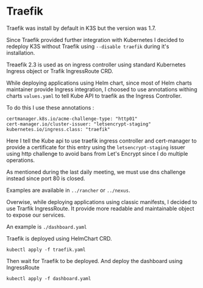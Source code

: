# Traefik

Traefik was install by default in K3S but the version was 1.7.

Since Traefik provided further integration with Kubernetes I decided to redeploy K3S without Traefik using `--disable traefik` during it's installation.

Treaefik 2.3 is used as on ingress controller using standard Kubernetes Ingress object or Trafik IngressRoute CRD.

While deploying applications using Helm chart, since most of Helm charts maintainer provide Ingress integration, I choosed to use annotations withing charts `values.yaml` to tell Kube API to traefik as the Ingress Controller.

To do this I use these annotations :

    certmanager.k8s.io/acme-challenge-type: "http01"
    cert-manager.io/cluster-issuer: "letsencrypt-staging"
    kubernetes.io/ingress.class: "traefik"

Here I tell the Kube api to use traefik ingress controller and cert-manager to provide a certificate for this entry using the `letsencrypt-staging` issuer using http challenge to avoid bans from Let's Encrypt since I do multiple operations.

As mentioned during the last daily meeting, we must use dns challenge instead since port 80 is closed.

Examples are available in `../rancher` or `../nexus`.

Overwise, while deploying applications using classic manifests, I decided to use Trarfik IngressRoute.
It provide more readable and maintainable object to expose our services.

An example is `./dashboard.yaml`


Traefik is deployed using HelmChart CRD.

`kubectl apply -f traefik.yaml`

Then wait for Traefik to be deployed. And deploy the dashboard using IngressRoute

`kubectl apply -f dashboard.yaml`